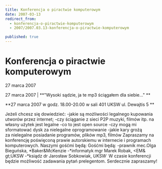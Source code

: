 ```yaml
---
title: Konferencja o piractwie komputerowym
date: 2007-03-13
redirect_from: 
  - konferencja-o-piractwie-komputerowym
  - 2007/2007.03.13-konferencja-o-piractwie-komputerowym

published: true
---
```




# Konferencja o piractwie komputerowym

<time>27 marca 2007</time>

27 marca 2007 | 
**"Wysoki sądzie, ja te mp3 ściągałem dla siebie..."
**

**27 marca 2007 
w godz. 18.00-20.00 
w sali 401 UKSW ul. Dewajtis 5
**

Jeżeli chcesz się dowiedzieć:
-jakie są możliwości legalnego kupowania utworów przez internet;
-czy ściąganie z sieci P2P&nbsp;muzyki, filmów itp. na własny użytek&nbsp;jest legalne
-co to jest open source
-czy mogą mi sformatować dysk za nielegalne oprogramowanie
-jakie kary grożą za&nbsp;nielegalne posiadanie programów, plików mp3, filmów
Zapraszamy na konferencję poświęconą prawie autorskiemu w internecie i programach komputerowych. Naszymi gośćmi będą:
Gośćmi będą:
-prawnik mec.Olga Bieguńska, *Baker&McKenzie
-*informatyk mgr Marek Robak, <EM&
gt;UKSW
-*ksiądz dr Jarosław Sobkowiak, *UKSW*&nbsp;
W czasie konferencji będzie możliwość zadawania pytań prelegentom.
Serdecznie zapraszamy!



<!--CONTENT FROM OLD SERVER (jos before 2013): 27 marca 2007 | 
**"Wysoki sądzie, ja te mp3 ściągałem dla siebie..."
**

**27 marca 2007 
w godz. 18.00-20.00 
w sali 401 UKSW ul. Dewajtis 5
**

Jeżeli chcesz się dowiedzieć:
-jakie są możliwości legalnego kupowania utworów przez internet;
-czy ściąganie z sieci P2P&nbsp;muzyki, filmów itp. na własny użytek&nbsp;jest legalne
-co to jest open source
-czy mogą mi sformatować dysk za nielegalne oprogramowanie
-jakie kary grożą za&nbsp;nielegalne posiadanie programów, plików mp3, filmów
Zapraszamy na konferencję poświęconą prawie autorskiemu w internecie i programach komputerowych. Naszymi gośćmi będą:
Gośćmi będą:
-prawnik mec.Olga Bieguńska, *Baker&McKenzie
-*informatyk mgr Marek Robak, *UKSW
-*ksiądz dr Jarosław Sobkowiak, *UKSW*&nbsp;
W czasie konferencji będzie możliwość zadawania pytań prelegentom.
Serdecznie zapraszamy!


-->

<!--{{json:{"created_date":"2007-03-13 18:54:55","publish_down":"0000-00-00 00:00:00","id":"468"}}}-->